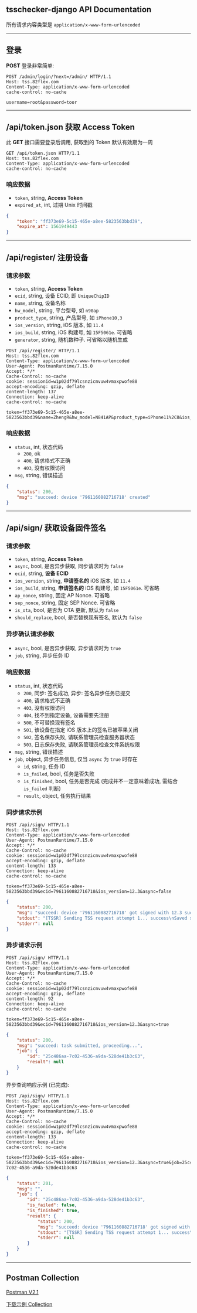 ## tsschecker-django API Documentation

所有请求内容类型是 `application/x-www-form-urlencoded`

----

## 登录

**POST** 登录非常简单:

```text
POST /admin/login/?next=/admin/ HTTP/1.1
Host: tss.82flex.com
Content-Type: application/x-www-form-urlencoded
cache-control: no-cache

username=root&password=toor
```

----

## /api/token.json 获取 Access Token

此 **GET** 接口需要登录后调用, 获取到的 Token 默认有效期为一周

```text
GET /api/token.json HTTP/1.1
Host: tss.82flex.com
Content-Type: application/x-www-form-urlencoded
cache-control: no-cache
```

### 响应数据

* `token`, string, **Access Token**
* `expired_at`, int, 过期 Unix 时间戳

```json
{
    "token": "ff373e69-5c15-465e-a8ee-5823563bbd39",
    "expire_at": 1561949443
}
```

----

## /api/register/ 注册设备

### 请求参数

* `token`, string, **Access Token**
* `ecid`, string, 设备 ECID, 即 `UniqueChipID`
* `name`, string, 设备名称
* `hw_model`, string, 平台型号, 如 `n90ap`
* `product_type`, string, 产品型号, 如 `iPhone10,3`
* `ios_version`, string, iOS 版本, 如 `11.4`
* `ios_build`, string, iOS 构建号, 如 `15F5061e`. 可省略
* `generator`, string, 随机数种子. 可省略以随机生成

```text
POST /api/register/ HTTP/1.1
Host: tss.82flex.com
Content-Type: application/x-www-form-urlencoded
User-Agent: PostmanRuntime/7.15.0
Accept: */*
Cache-Control: no-cache
cookie: sessionid=w1p02df79lcsnzicmvuw4vmaxpwofe88
accept-encoding: gzip, deflate
content-length: 137
Connection: keep-alive
cache-control: no-cache

token=ff373e69-5c15-465e-a8ee-5823563bbd39&name=ZhengR&hw_model=N841AP&product_type=iPhone11%2C8&ios_version=12.3.1&ecid=7961160882716718
```

### 响应数据

* `status`, int, 状态代码
    - `200`, ok
    - `400`, 请求格式不正确
    - `403`, 没有权限访问
* `msg`, string, 错误描述

```json
{
    "status": 200,
    "msg": "succeed: device '7961160882716718' created"
}
```

----

## /api/sign/ 获取设备固件签名

### 请求参数

* `token`, string, **Access Token**
* `async`, bool, 是否异步获取, 同步请求时为 `false`
* `ecid`, string, **设备 ECID**
* `ios_version`, string, **申请签名的** iOS 版本, 如 `11.4`
* `ios_build`, string, **申请签名的** iOS 构建号, 如 `15F5061e`. 可省略
* `ap_nonce`, string, 固定 AP Nonce. 可省略
* `sep_nonce`, string, 固定 SEP Nonce. 可省略
* `is_ota`, bool, 是否为 OTA 更新, 默认为 `false`
* `should_replace`, bool, 是否替换现有签名, 默认为 `false`

### 异步确认请求参数

* `async`, bool, 是否异步获取, 异步请求时为 `true`
* `job`, string, 异步任务 ID

### 响应数据

* `status`, int, 状态代码
    - `200`, 同步: 签名成功, 异步: 签名异步任务已提交
    - `400`, 请求格式不正确
    - `403`, 没有权限访问
    - `404`, 找不到指定设备, 设备需要先注册
    - `500`, 不可替换现有签名
    - `501`, 该设备在指定 iOS 版本上的签名已被苹果关闭
    - `502`, 签名保存失败, 请联系管理员检查服务器状态
    - `503`, 日志保存失败, 请联系管理员检查文件系统权限
* `msg`, string, 错误描述
* `job`, object, 异步任务信息, 仅当 `async` 为 `true` 时存在
    - `id`, string, 任务 ID
    - `is_failed`, bool, 任务是否失败
    - `is_finished`, bool, 任务是否完成 (完成并不一定意味着成功, 需结合 `is_failed` 判断)
    - `result`, object, 任务执行结果

### 同步请求示例

```text
POST /api/sign/ HTTP/1.1
Host: tss.82flex.com
Content-Type: application/x-www-form-urlencoded
User-Agent: PostmanRuntime/7.15.0
Accept: */*
Cache-Control: no-cache
cookie: sessionid=w1p02df79lcsnzicmvuw4vmaxpwofe88
accept-encoding: gzip, deflate
content-length: 133
Connection: keep-alive
cache-control: no-cache

token=ff373e69-5c15-465e-a8ee-5823563bbd39&ecid=7961160882716718&ios_version=12.3&async=false
```

```json
{
    "status": 200,
    "msg": "succeed: device '7961160882716718' got signed with 12.3 successfully",
    "stdout": "[TSSR] Sending TSS request attempt 1... success\nSaved shsh blobs!\niOS 12.3 16F156 IS signed!\n\niOS 12.3 for device iPhone11,8 IS being signed!\n",
    "stderr": null
}
```

### 异步请求示例

```text
POST /api/sign/ HTTP/1.1
Host: tss.82flex.com
Content-Type: application/x-www-form-urlencoded
User-Agent: PostmanRuntime/7.15.0
Accept: */*
Cache-Control: no-cache
cookie: sessionid=w1p02df79lcsnzicmvuw4vmaxpwofe88
accept-encoding: gzip, deflate
content-length: 92
Connection: keep-alive
cache-control: no-cache

token=ff373e69-5c15-465e-a8ee-5823563bbd39&ecid=7961160882716718&ios_version=12.3&async=true
```

```json
{
    "status": 200,
    "msg": "succeed: task submitted, proceeding...",
    "job": {
        "id": "25c486aa-7c02-4536-a9da-528de41b3c63",
        "result": null
    }
}
```

异步查询响应示例 (已完成):

```text
POST /api/sign/ HTTP/1.1
Host: tss.82flex.com
Content-Type: application/x-www-form-urlencoded
User-Agent: PostmanRuntime/7.15.0
Accept: */*
Cache-Control: no-cache
cookie: sessionid=w1p02df79lcsnzicmvuw4vmaxpwofe88
accept-encoding: gzip, deflate
content-length: 133
Connection: keep-alive
cache-control: no-cache

token=ff373e69-5c15-465e-a8ee-5823563bbd39&ecid=7961160882716718&ios_version=12.3&async=true&job=25c486aa-7c02-4536-a9da-528de41b3c63
```

```json
{
    "status": 201,
    "msg": "",
    "job": {
        "id": "25c486aa-7c02-4536-a9da-528de41b3c63",
        "is_failed": false,
        "is_finished": true,
        "result": {
            "status": 200,
            "msg": "succeed: device '7961160882716718' got signed with 12.3 successfully",
            "stdout": "[TSSR] Sending TSS request attempt 1... success\nSaved shsh blobs!\niOS 12.3 16F156 IS signed!\n\niOS 12.3 for device iPhone11,8 IS being signed!\n",
            "stderr": null
        }
    }
}
```

----

## Postman Collection

[Postman V2.1](https://www.getpostman.com/)

[下载示例 Collection](resources/TssService.postman_collection.json)

